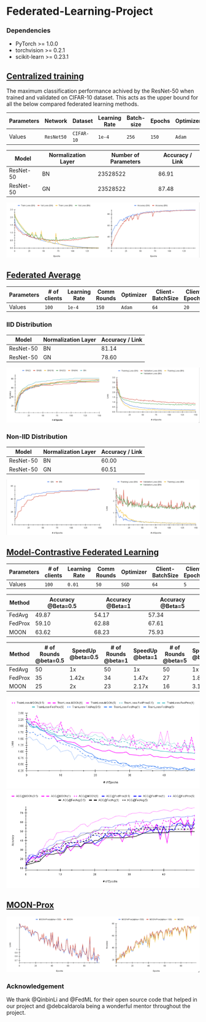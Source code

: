 # Federated-Learning-Project

### Dependencies
* PyTorch >= 1.0.0
* torchvision >= 0.2.1
* scikit-learn >= 0.23.1

## [Centralized training](https://github.com/shyam671/Federated-Learning-Project/tree/main/code/Centralized-Baseline)

The maximum classification performance achived by the ResNet-50 when trained and validated on CIFAR-10 dataset.
This acts as the upper bound for all the below compared federated learning methods.

| Parameters  |  Network |  Dataset | Learning Rate | Batch-size | Epochs | Optimizer | Schedular |
| ----------- | -------- | -------- | ------------- | ---------- | ------ | ------ | ------ |
|  Values     |`ResNet50`| `CIFAR-10` | `1e-4`        | `256` | `150` | `Adam` | `OneCycleLR` | 


| Model       | Normalization Layer | Number of Parameters | Accuracy / Link   |
| ----------- | ------------------- | -------------------- | ----------------- |
| ResNet-50   |        BN           |         23528522     |       86.91       |
| ResNet-50   |        GN           |         23528522     |       87.48       |

![Drag Racing](Plots/pt1.png)


## [Federated Average](https://github.com/shyam671/Federated-Learning-Project/tree/main/code/FedAvg)

| Parameters  | # of clients | Learning Rate | Comm Rounds | Optimizer | Client-BatchSize | Client Epochs | Beta (NonIID) | Client Fraction |
| ----------- | ---------- | ------------- | ------ | ------ | ------ | ----- | ---- | ---------- |
|  Values     | `100` | `1e-4`      | `150` | `Adam` | `64` | `20` | `0.5` | `0.1` |

### IID Distribution 

| Model       | Normalization Layer | Accuracy / Link   |
| ----------- | ------------------- | ----------------- |
| ResNet-50   |        BN           |       81.14       |
| ResNet-50   |        GN           |       78.60       |

![Drag Racing](Plots/pt2-iid.png)

### Non-IID Distribution 

| Model       | Normalization Layer | Accuracy / Link   |
| ----------- | ------------------- | ----------------- |
| ResNet-50   |        BN           |       60.00       |
| ResNet-50   |        GN           |       60.51       |

![Drag Racing](Plots/pt2-noniid.png)

## [Model-Contrastive Federated Learning](https://github.com/shyam671/Federated-Learning-Project/tree/main/code/moon)
| Parameters  | # of clients | Learning Rate | Comm Rounds | Optimizer | Client-BatchSize | Client Epochs | Beta (NonIID) | Client Fraction |
| ----------- | ---------- | ------------- | ------ | ------ | ------ | ----- | ---- | ---------- |
|  Values     | `100` | `0.01`      | `50` | `SGD` | `64` | `5` | `0.5/1/5` | `0.1` |


| Method      | Accuracy @Beta=0.5  |  Accuracy @Beta=1  |   Accuracy @Beta=5  |  
| ----------- | ------------------- | -----------------  | -----------------   | 
| FedAvg      |        49.87        |        54.17       |   57.34             |
| FedProx     |        59.10        |        62.88       |   67.61             |
| MOON        |        63.62        |        68.23       |   75.93             | 

| Method      | # of Rounds @beta=0.5|  SpeedUp @beta=0.5  | # of Rounds @beta=1  |   SpeedUp @beta=1 | # of Rounds @beta=5  |   SpeedUp @beta=5 |
| ----------- | ------------------- | -----------------  | -----------------   | ------------------- | -----------------  | -----------------   |
| FedAvg      |        50           |        1x          |   50                |     1x              |      50            | 1x                  |
| FedProx     |        35           |        1.42x       |   34                | 1.47x | 27 | 1.85x |            
| MOON        |        25           |        2x          |   23                | 2.17x | 16 | 3.12x|

![Drag Racing](Plots/pt-ext-loss.png)
![Drag Racing](Plots/pt-ext-acc.png)

## [MOON-Prox](https://github.com/shyam671/Federated-Learning-Project/tree/main/code/moon)
![Drag Racing](Plots/moonprox.png)
### Acknowledgement 

We thank @QinbinLi and @FedML for their open source code that helped in our project and @debcaldarola being a wonderful mentor throughout the project.
